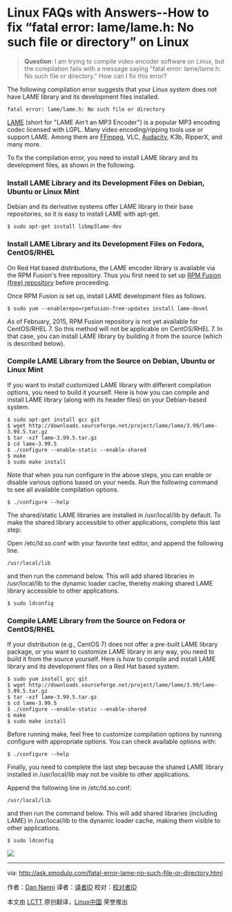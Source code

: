 Linux FAQs with Answers--How to fix “fatal error: lame/lame.h: No such file or directory” on Linux
================================================================================
> **Question**: I am trying to compile video encoder software on Linux, but the compilation fails with a message saying "fatal error: lame/lame.h: No such file or directory." How can I fix this error? 

The following compilation error suggests that your Linux system does not have LAME library and its development files installed.

    fatal error: lame/lame.h: No such file or directory

[LAME][1] (short for "LAME Ain't an MP3 Encoder") is a popular MP3 encoding codec licensed with LGPL. Many video encoding/ripping tools use or support LAME. Among them are [FFmpeg][2], VLC, [Audacity][3], K3b, RipperX, and many more.

To fix the compilation error, you need to install LAME library and its development files, as shown in the following.

### Install LAME Library and its Development Files on Debian, Ubuntu or Linux Mint ###

Debian and its derivative systems offer LAME library in their base repositories, so it is easy to install LAME with apt-get. 

    $ sudo apt-get install libmp3lame-dev 

### Install LAME Library and its Development Files on Fedora, CentOS/RHEL ###

On Red Hat based distributions, the LAME encoder library is available via the RPM Fusion's free repository. Thus you first need to set up [RPM Fusion (free) repository][4] before proceeding.

Once RPM Fusion is set up, install LAME development files as follows.

    $ sudo yum --enablerepo=rpmfusion-free-updates install lame-devel 

As of February, 2015, RPM Fusion repository is not yet available for CentOS/RHEL 7. So this method will not be applicable on CentOS/RHEL 7. In that case, you can install LAME library by building it from the source (which is described below).

### Compile LAME Library from the Source on Debian, Ubuntu or Linux Mint ###

If you want to install customized LAME library with different compilation options, you need to build it yourself. Here is how you can compile and install LAME library (along with its header files) on your Debian-based system.

    $ sudo apt-get install gcc git
    $ wget http://downloads.sourceforge.net/project/lame/lame/3.99/lame-3.99.5.tar.gz
    $ tar -xzf lame-3.99.5.tar.gz
    $ cd lame-3.99.5
    $ ./configure --enable-static --enable-shared
    $ make
    $ sudo make install 

Note that when you run configure in the above steps, you can enable or disable various options based on your needs. Run the following command to see all available compilation options.

    $ ./configure --help 

The shared/static LAME libraries are installed in /usr/local/lib by default. To make the shared library accessible to other applications, complete this last step:

Open /etc/ld.so.conf with your favorite text editor, and append the following line.

    /usr/local/lib

and then run the command below. This will add shared libraries in /usr/local/lib to the dynamic loader cache, thereby making shared LAME library accessible to other applications.

    $ sudo ldconfig 

### Compile LAME Library from the Source on Fedora or CentOS/RHEL ###

If your distribution (e.g., CentOS 7) does not offer a pre-built LAME library package, or you want to customize LAME library in any way, you need to build it from the source yourself. Here is how to compile and install LAME library and its development files on a Red Hat based system.

    $ sudo yum install gcc git
    $ wget http://downloads.sourceforge.net/project/lame/lame/3.99/lame-3.99.5.tar.gz
    $ tar -xzf lame-3.99.5.tar.gz
    $ cd lame-3.99.5
    $ ./configure --enable-static --enable-shared
    $ make
    $ sudo make install 

Before running make, feel free to customize compilation options by running configure with appropriate options. You can check available options with:

    $ ./configure --help 

Finally, you need to complete the last step because the shared LAME library installed in /usr/local/lib may not be visible to other applications.

Append the following line in /etc/ld.so.conf:

    /usr/local/lib

and then run the command below. This will add shared libraries (including LAME) in /usr/local/lib to the dynamic loader cache, making them visible to other applications.

    $ sudo ldconfig 

![](https://farm8.staticflickr.com/7340/16534478445_abc97cb65a_c.jpg)

--------------------------------------------------------------------------------

via: http://ask.xmodulo.com/fatal-error-lame-no-such-file-or-directory.html

作者：[Dan Nanni][a]
译者：[译者ID](https://github.com/译者ID)
校对：[校对者ID](https://github.com/校对者ID)

本文由 [LCTT](https://github.com/LCTT/TranslateProject) 原创翻译，[Linux中国](http://linux.cn/) 荣誉推出

[a]:http://ask.xmodulo.com/author/nanni
[1]:http://lame.sourceforge.net/
[2]:http://ask.xmodulo.com/compile-ffmpeg-ubuntu-debian.html
[3]:http://xmodulo.com/how-to-cut-split-or-edit-mp3-file-on-linux.html
[4]:http://xmodulo.com/how-to-install-rpm-fusion-on-fedora.html